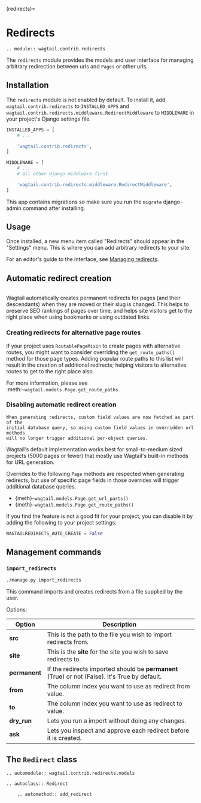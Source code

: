 (redirects)=

# Redirects

```{eval-rst}
.. module:: wagtail.contrib.redirects
```

The `redirects` module provides the models and user interface for managing arbitrary redirection between urls and `Pages` or other urls.

## Installation

The `redirects` module is not enabled by default. To install it, add `wagtail.contrib.redirects` to `INSTALLED_APPS` and `wagtail.contrib.redirects.middleware.RedirectMiddleware` to `MIDDLEWARE` in your project's Django settings file.

```python
INSTALLED_APPS = [
    # ...

    'wagtail.contrib.redirects',
]

MIDDLEWARE = [
    # ...
    # all other django middlware first

    'wagtail.contrib.redirects.middleware.RedirectMiddleware',
]
```

This app contains migrations so make sure you run the `migrate` django-admin command after installing.

## Usage

Once installed, a new menu item called "Redirects" should appear in the "Settings" menu. This is where you can add arbitrary redirects to your site.

For an editor's guide to the interface, see [Managing redirects](https://guide.wagtail.org/en-latest/how-to/managing-redirects/).

## Automatic redirect creation

```{versionadded} 2.16

```

Wagtail automatically creates permanent redirects for pages (and their descendants) when they are moved or their slug is changed. This helps to preserve SEO rankings of pages over time, and helps site visitors get to the right place when using bookmarks or using outdated links.

### Creating redirects for alternative page routes

If your project uses `RoutablePageMixin` to create pages with alternative routes, you might want to consider overriding the `get_route_paths()` method for those page types. Adding popular route paths to this list will result in the creation of additional redirects; helping visitors to alternative routes to get to the right place also.

For more information, please see :meth:`~wagtail.models.Page.get_route_paths`.

### Disabling automatic redirect creation

```{versionadded} 4.0
When generating redirects, custom field values are now fetched as part of the
initial database query, so using custom field values in overridden url methods
will no longer trigger additional per-object queries.
```

Wagtail's default implementation works best for small-to-medium sized projects (5000 pages or fewer) that mostly use Wagtail's built-in methods for URL generation.

Overrides to the following `Page` methods are respected when generating redirects, but use of specific page fields in those overrides will trigger additional database queries.

-   {meth}`~wagtail.models.Page.get_url_parts()`
-   {meth}`~wagtail.models.Page.get_route_paths()`

If you find the feature is not a good fit for your project, you can disable it by adding the following to your project settings:

```python
WAGTAILREDIRECTS_AUTO_CREATE = False
```

## Management commands

### `import_redirects`

```sh
./manage.py import_redirects
```

This command imports and creates redirects from a file supplied by the user.

Options:

| Option        | Description                                                                                    |
| ------------- | ---------------------------------------------------------------------------------------------- |
| **src**       | This is the path to the file you wish to import redirects from.                                |
| **site**      | This is the **site** for the site you wish to save redirects to.                               |
| **permanent** | If the redirects imported should be **permanent** (True) or not (False). It's True by default. |
| **from**      | The column index you want to use as redirect from value.                                       |
| **to**        | The column index you want to use as redirect to value.                                         |
| **dry_run**   | Lets you run a import without doing any changes.                                               |
| **ask**       | Lets you inspect and approve each redirect before it is created.                               |

## The `Redirect` class

```{eval-rst}
.. automodule:: wagtail.contrib.redirects.models
```

```{eval-rst}
.. autoclass:: Redirect

    .. automethod:: add_redirect
```

